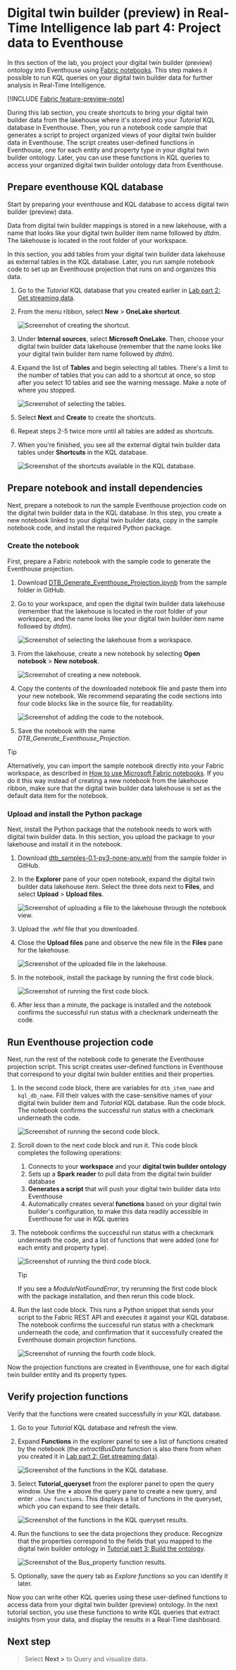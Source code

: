 # Digital twin builder (preview) in Real-Time Intelligence lab part 4: Project data to Eventhouse

In this section of the lab, you project your digital twin builder (preview) ontology into Eventhouse using [Fabric notebooks](../../data-engineering/how-to-use-notebook.md). This step makes it possible to run KQL queries on your digital twin builder data for further analysis in Real-Time Intelligence.

[!INCLUDE [Fabric feature-preview-note](../../includes/feature-preview-note.md)]

During this lab section, you create shortcuts to bring your digital twin builder data from the lakehouse where it's stored into your *Tutorial* KQL database in Eventhouse. Then, you run a notebook code sample that generates a script to project organized views of your digital twin builder data in Eventhouse. The script creates user-defined functions in Eventhouse, one for each entity and property type in your digital twin builder ontology. Later, you can use these functions in KQL queries to access your organized digital twin builder ontology data from Eventhouse.

## Prepare eventhouse KQL database

Start by preparing your eventhouse and KQL database to access digital twin builder (preview) data. 

Data from digital twin builder mappings is stored in a new lakehouse, with a name that looks like your digital twin builder item name followed by *dtdm*. The lakehouse is located in the root folder of your workspace. 

In this section, you add tables from your digital twin builder data lakehouse as external tables in the KQL database. Later, you run sample notebook code to set up an Eventhouse projection that runs on and organizes this data.

1. Go to the *Tutorial* KQL database that you created earlier in [Lab part 2: Get streaming data](tutorial-rti-2-get-streaming-data.md).
2. From the menu ribbon, select **New** > **OneLake shortcut**.

    ![Screenshot of creating the shortcut.](media/kql-onelake-shortcut.png)

3. Under **Internal sources**, select **Microsoft OneLake**. Then, choose your digital twin builder data lakehouse (remember that the name looks like your digital twin builder item name followed by *dtdm*).
4. Expand the list of **Tables** and begin selecting all tables. There's a limit to the number of tables that you can add to a shortcut at once, so stop after you select 10 tables and see the warning message. Make a note of where you stopped.

    ![Screenshot of selecting the tables.](media/kql-onelake-shortcut-2.png)

5. Select **Next** and **Create** to create the shortcuts.
6. Repeat steps 2-5 twice more until all tables are added as shortcuts.
7. When you're finished, you see all the external digital twin builder data tables under **Shortcuts** in the KQL database.

    ![Screenshot of the shortcuts available in the KQL database.](media/kql-shortcuts.png)

## Prepare notebook and install dependencies

Next, prepare a notebook to run the sample Eventhouse projection code on the digital twin builder data in the KQL database. In this step, you create a new notebook linked to your digital twin builder data, copy in the sample notebook code, and install the required Python package.

### Create the notebook

First, prepare a Fabric notebook with the sample code to generate the Eventhouse projection.

1. Download [DTB_Generate_Eventhouse_Projection.ipynb](https://github.com/microsoft/fabric-samples/tree/main/docs-samples/real-time-intelligence) from the sample folder in GitHub.
2. Go to your workspace, and open the digital twin builder data lakehouse (remember that the lakehouse is located in the root folder of your workspace, and the name looks like your digital twin builder item name followed by *dtdm*).

    ![Screenshot of selecting the lakehouse from a workspace.](media/lakehouse.png)

3. From the lakehouse, create a new notebook by selecting **Open notebook** > **New notebook**.

    ![Screenshot of creating a new notebook.](media/new-notebook.png)

4. Copy the contents of the downloaded notebook file and paste them into your new notebook. We recommend separating the code sections into four code blocks like in the source file, for readability.

    ![Screenshot of adding the code to the notebook.](media/notebook-copy-in.png)

5. Save the notebook with the name *DTB_Generate_Eventhouse_Projection*.

> [!TIP]
> Alternatively, you can import the sample notebook directly into your Fabric workspace, as described in [How to use Microsoft Fabric notebooks](../../data-engineering/how-to-use-notebook.md#import-existing-notebooks). If you do it this way instead of creating a new notebook from the lakehouse ribbon, make sure that the digital twin builder data lakehouse is set as the default data item for the notebook.

### Upload and install the Python package 

Next, install the Python package that the notebook needs to work with digital twin builder data. In this section, you upload the package to your lakehouse and install it in the notebook.

1. Download [dtb_samples-0.1-py3-none-any.whl](https://github.com/microsoft/fabric-samples/tree/main/docs-samples/real-time-intelligence) from the sample folder in GitHub.
2. In the **Explorer** pane of your open notebook, expand the digital twin builder data lakehouse item. Select the three dots next to **Files**, and select **Upload** > **Upload files**.

    ![Screenshot of uploading a file to the lakehouse through the notebook view.](media/notebook-upload-files.png)

3. Upload the *.whl* file that you downloaded.
4. Close the **Upload files** pane and observe the new file in the **Files** pane for the lakehouse.

    ![Screenshot of the uploaded file in the lakehouse.](media/notebook-files.png)

5. In the notebook, install the package by running the first code block.

    ![Screenshot of running the first code block.](media/notebook-run-1.png)

6. After less than a minute, the package is installed and the notebook confirms the successful run status with a checkmark underneath the code.

## Run Eventhouse projection code

Next, run the rest of the notebook code to generate the Eventhouse projection script. This script creates user-defined functions in Eventhouse that correspond to your digital twin builder entities and their properties.

1. In the second code block, there are variables for `dtb_item_name` and `kql_db_name`. Fill their values with the case-sensitive names of your digital twin builder item and *Tutorial* KQL database. Run the code block. The notebook confirms the successful run status with a checkmark underneath the code.

    ![Screenshot of running the second code block.](media/notebook-run-2.png)

2. Scroll down to the next code block and run it. This code block completes the following operations:
    1. Connects to your **workspace** and your **digital twin builder ontology**
    1. Sets up a **Spark reader** to pull data from the digital twin builder database
    1. **Generates a script** that will push your digital twin builder data into Eventhouse
    1. Automatically creates several **functions** based on your digital twin builder's configuration, to make this data readily accessible in Eventhouse for use in KQL queries
3. The notebook confirms the successful run status with a checkmark underneath the code, and a list of functions that were added (one for each entity and property type).

    ![Screenshot of running the third code block.](media/notebook-run-3.png)

    > [!TIP]
    > If you see a *ModuleNotFoundError*, try rerunning the first code block with the package installation, and then rerun this code block.

4. Run the last code block. This runs a Python snippet that sends your script to the Fabric REST API and executes it against your KQL database. The notebook confirms the successful run status with a checkmark underneath the code, and confirmation that it successfully created the Eventhouse domain projection functions.

    ![Screenshot of running the fourth code block.](media/notebook-run-4.png)

Now the projection functions are created in Eventhouse, one for each digital twin builder entity and its property types.

## Verify projection functions

Verify that the functions were created successfully in your KQL database.

1. Go to your *Tutorial* KQL database and refresh the view.
2. Expand **Functions** in the explorer panel to see a list of functions created by the notebook (the *extractBusData* function is also there from when you created it in [Lab part 2: Get streaming data](tutorial-rti-2-get-streaming-data.md)).

    ![Screenshot of the functions in the KQL database.](media/kql-functions.png)

3. Select **Tutorial_queryset** from the explorer panel to open the query window. Use the **+** above the query pane to create a new query, and enter `.show functions`. This displays a list of functions in the queryset, which you can expand to see their details.

    ![Screenshot of the functions in the KQL queryset results.](media/kql-show-functions.png)

4. Run the functions to see the data projections they produce. Recognize that the properties correspond to the fields that you mapped to the digital twin builder ontology in [Tutorial part 3: Build the ontology](tutorial-rti-3-build-ontology.md).

    ![Screenshot of the Bus_property function results.](media/kql-bus-property.png)

5. Optionally, save the query tab as *Explore functions* so you can identify it later.

Now you can write other KQL queries using these user-defined functions to access data from your digital twin builder (preview) ontology. In the next tutorial section, you use these functions to write KQL queries that extract insights from your data, and display the results in a Real-Time dashboard.

## Next step
> Select **Next >** to Query and visualize data.